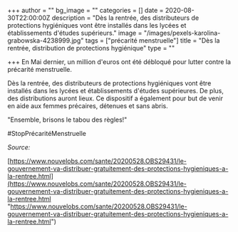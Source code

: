 +++
author = ""
bg_image = ""
categories = []
date = 2020-08-30T22:00:00Z
description = "Dès la rentrée, des distributeurs de protections hygiéniques vont être installés dans les lycées et établissements d'études supérieurs."
image = "/images/pexels-karolina-grabowska-4238999.jpg"
tags = ["précarité menstruelle"]
title = "Dès la rentrée, distribution de protections hygiénique"
type = ""

+++
En Mai dernier, un million d'euros ont été débloqué pour lutter contre la précarité menstruelle.

Dès la rentrée, des distributeurs de protections hygiéniques vont être installés dans les lycées et établissements d'études supérieures. De plus, des distributions auront lieux. Ce dispositif a également pour but de venir en aide aux femmes précaires, détenues et sans abris.

"Ensemble, brisons le tabou des règles!"

\#StopPrécaritéMenstruelle

_Source:_

[https://www.nouvelobs.com/sante/20200528.OBS29431/le-gouvernement-va-distribuer-gratuitement-des-protections-hygieniques-a-la-rentree.html](https://www.nouvelobs.com/sante/20200528.OBS29431/le-gouvernement-va-distribuer-gratuitement-des-protections-hygieniques-a-la-rentree.html "https://www.nouvelobs.com/sante/20200528.OBS29431/le-gouvernement-va-distribuer-gratuitement-des-protections-hygieniques-a-la-rentree.html")